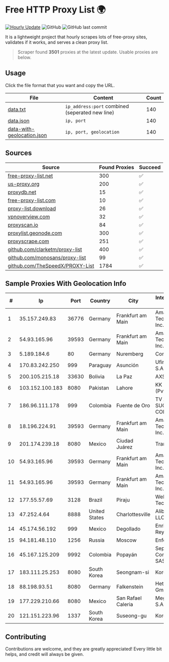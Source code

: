 
# Free HTTP Proxy List 🌍

[![Hourly Update](https://github.com/mertguvencli/http-proxy-list/actions/workflows/main.yml/badge.svg?branch=main)](https://github.com/mertguvencli/http-proxy-list/actions/workflows/main.yml)
![GitHub](https://img.shields.io/github/license/mertguvencli/http-proxy-list)
![GitHub last commit](https://img.shields.io/github/last-commit/mertguvencli/http-proxy-list)

It is a lightweight project that hourly scrapes lots of free-proxy sites, validates if it works, and serves a clean proxy list.


> Scraper found **3501** proxies at the latest update. Usable proxies are below.

## Usage

Click the file format that you want and copy the URL.


|File|Content|Count|
|----|-------|-----|
|[data.txt](https://raw.githubusercontent.com/mertguvencli/http-proxy-list/main/proxy-list/data.txt)|`ip_address:port` combined (seperated new line)|140|
|[data.json](https://raw.githubusercontent.com/mertguvencli/http-proxy-list/main/proxy-list/data.json)|`ip, port`|140|
|[data-with-geolocation.json](https://raw.githubusercontent.com/mertguvencli/http-proxy-list/main/proxy-list/data-with-geolocation.json)|`ip, port, geolocation`|140|

## Sources

|Source|Found Proxies|Succeed|
|------|-------------|-------|
|[free-proxy-list.net](https://free-proxy-list.net)|300|✅|
|[us-proxy.org](https://www.us-proxy.org)|200|✅|
|[proxydb.net](http://proxydb.net)|15|✅|
|[free-proxy-list.com](https://free-proxy-list.com/?page=&port=&type%5B%5D=http&type%5B%5D=https&up_time=0&search=Search)|10|✅|
|[proxy-list.download](https://www.proxy-list.download/HTTP)|26|✅|
|[vpnoverview.com](https://vpnoverview.com/privacy/anonymous-browsing/free-proxy-servers)|32|✅|
|[proxyscan.io](https://www.proxyscan.io)|84|✅|
|[proxylist.geonode.com](https://proxylist.geonode.com/api/proxy-list?limit=300&page=1&sort_by=lastChecked&sort_type=desc&protocols=http,https)|300|✅|
|[proxyscrape.com](https://api.proxyscrape.com/v2/?request=displayproxies&protocol=http&timeout=10000&country=all&ssl=all&anonymity=all)|251|✅|
|[github.com/clarketm/proxy-list](https://raw.githubusercontent.com/clarketm/proxy-list/master/proxy-list-raw.txt)|400|✅|
|[github.com/monosans/proxy-list](https://raw.githubusercontent.com/monosans/proxy-list/main/proxies/http.txt)|99|✅|
|[github.com/TheSpeedX/PROXY-List](https://raw.githubusercontent.com/TheSpeedX/PROXY-List/master/http.txt)|1784|✅|


## Sample Proxies With Geolocation Info

|#|Ip|Port|Country|City|Internet Service Provider|
|-|--|----|-------|----|-------------------------|
|1|35.157.249.83|36776|Germany|Frankfurt am Main|Amazon Technologies Inc.|
|2|54.93.165.96|39593|Germany|Frankfurt am Main|Amazon Technologies Inc.|
|3|5.189.184.6|80|Germany|Nuremberg|Contabo GmbH|
|4|170.83.242.250|999|Paraguay|Asunción|Ufinet Panama S.A.|
|5|200.105.215.18|33630|Bolivia|La Paz|AXS Bolivia S. A.|
|6|103.152.100.183|8080|Pakistan|Lahore|KK Networks (Pvt) Ltd.|
|7|186.96.111.178|999|Colombia|Fuente de Oro|TV AZTECA SUCURSAL COLOMBIA|
|8|18.196.224.91|39593|Germany|Frankfurt am Main|Amazon Technologies Inc.|
|9|201.174.239.18|8080|Mexico|Ciudad Juárez|Transtelco Inc|
|10|54.93.165.96|39593|Germany|Frankfurt am Main|Amazon Technologies Inc.|
|11|54.93.165.96|39593|Germany|Frankfurt am Main|Amazon Technologies Inc.|
|12|177.55.57.69|3128|Brazil|Piraju|Webby Tecnologia Ltda|
|13|47.252.4.64|8888|United States|Charlottesville|Alibaba.com LLC|
|14|45.174.56.192|999|Mexico|Degollado|Enrique Reynoso Perez|
|15|94.181.48.110|1256|Russia|Moscow|Enforta-MSK|
|16|45.167.125.209|9992|Colombia|Popayán|Sepcom Comunicaciones SAS|
|17|183.111.25.253|8080|South Korea|Seongnam-si|Korea Telecom|
|18|88.198.93.51|8080|Germany|Falkenstein|Hetzner Online GmbH|
|19|177.229.210.66|8080|Mexico|San Rafael Caleria|Mega Cable, S.A. de C.V.|
|20|121.151.223.96|1337|South Korea|Suseong-gu|Korea Telecom|



## Contributing

Contributions are welcome, and they are greatly appreciated! Every
little bit helps, and credit will always be given.

